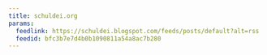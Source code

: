 ```yaml
---
title: schuldei.org
params:
  feedlink: https://schuldei.blogspot.com/feeds/posts/default?alt=rss
  feedid: bfc3b7e7d4b0b1090811a54a8ac7b280
---
```

